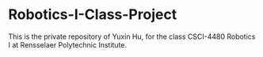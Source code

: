# Robotics-I-Class-Project
This is the private repository of Yuxin Hu, for the class CSCI-4480 Robotics I at Rensselaer Polytechnic Institute.
